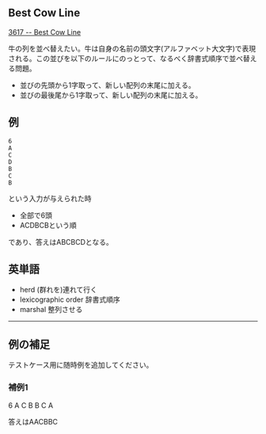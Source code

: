 Best Cow Line
----

[3617 -- Best Cow Line](http://poj.org/problem?id=3617)

牛の列を並べ替えたい。牛は自身の名前の頭文字(アルファベット大文字)で表現される。この並びを以下のルールにのっとって、なるべく辞書式順序で並べ替える問題。

* 並びの先頭から1字取って、新しい配列の末尾に加える。
* 並びの最後尾から1字取って、新しい配列の末尾に加える。

## 例

    6
    A
    C
    D
    B
    C
    B

という入力が与えられた時

* 全部で6頭
* ACDBCBという順

であり、答えはABCBCDとなる。

## 英単語

* herd (群れを)連れて行く
* lexicographic order 辞書式順序
* marshal 整列させる

----

## 例の補足

テストケース用に随時例を追加してください。

### 補例1

   6
   A
   C
   B
   B
   C
   A

答えはAACBBC

